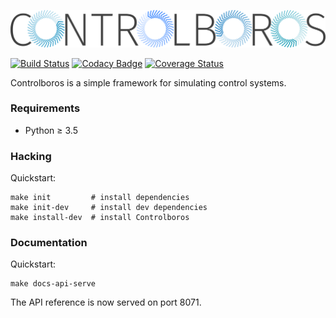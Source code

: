 ![Controlboros logo](docs/_static/images/logo.png)

[![Build Status](https://travis-ci.org/mp4096/controlboros.svg?branch=master)](https://travis-ci.org/mp4096/controlboros)
[![Codacy Badge](https://api.codacy.com/project/badge/Grade/6dd7592be425486081fbe2cb859c2426)](https://www.codacy.com/app/mp4096/controlboros?utm_source=github.com&amp;utm_medium=referral&amp;utm_content=mp4096/controlboros&amp;utm_campaign=Badge_Grade)
[![Coverage Status](https://coveralls.io/repos/github/mp4096/controlboros/badge.svg?branch=master)](https://coveralls.io/github/mp4096/controlboros?branch=master)

Controlboros is a simple framework for simulating control systems.

### Requirements

* Python ≥ 3.5

### Hacking

Quickstart:

```
make init         # install dependencies
make init-dev     # install dev dependencies
make install-dev  # install Controlboros
```

### Documentation

Quickstart:

```
make docs-api-serve
```

The API reference is now served on port 8071.
